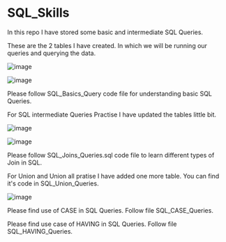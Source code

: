 # SQL_Skills
In this repo I have stored some basic and intermediate SQL Queries.

These are the 2 tables I have created. In which we will be running our queries and querying the data.

![image](https://user-images.githubusercontent.com/72154374/200841763-b14c3bba-456a-4e02-8117-377efbb6f0f0.png)

![image](https://user-images.githubusercontent.com/72154374/200841903-83646b8b-dab7-4375-a74a-e2b292d18d83.png)

Please follow SQL_Basics_Query code file for understanding basic SQL Queries.

For SQL intermediate Queries Practise I have updated the tables little bit.

![image](https://user-images.githubusercontent.com/72154374/201014905-c52c60d6-ed17-42c1-b5fd-ae856d29855e.png)

![image](https://user-images.githubusercontent.com/72154374/201015000-b03deb73-4d4c-4704-9231-4e701f5b16a9.png)

Please follow SQL_Joins_Queries.sql code file to learn different types of Join in SQL.

For Union and Union all pratise I have added one more table. You can find it's code in SQL_Union_Queries.

![image](https://user-images.githubusercontent.com/72154374/201278960-479f56a4-5f24-425d-af4c-a8d60af31123.png)

Please find use of CASE in SQL Queries. Follow file SQL_CASE_Queries.

Please find use case of HAVING in SQL Queries. Follow file SQL_HAVING_Queries.


